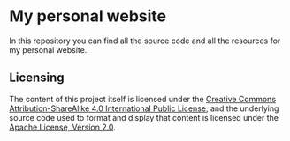 # My personal website

In this repository you can find all the source code and all the resources for my personal website.

## Licensing

The content of this project itself is licensed under the [Creative Commons Attribution-ShareAlike 4.0 International Public License](https://creativecommons.org/licenses/by-sa/4.0/), and the underlying source code used to format and display that content is licensed under the [Apache License, Version 2.0](LICENSE).